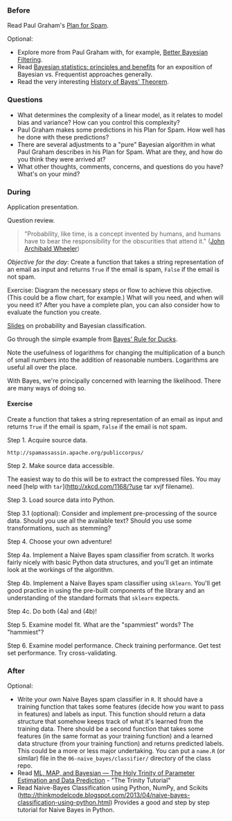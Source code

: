### Before

Read Paul Graham's [Plan for Spam](http://www.paulgraham.com/spam.html).

Optional:

 * Explore more from Paul Graham with, for example, [Better Bayesian Filtering](http://www.paulgraham.com/better.html).
 * Read [Bayesian statistics: principles and benefits](http://edepot.wur.nl/134085) for an exposition of Bayesian vs. Frequentist approaches generally.
 * Read the very interesting [History of Bayes' Theorem](http://lesswrong.com/lw/774/a_history_of_bayes_theorem/).


### Questions

 * What determines the complexity of a linear model, as it relates to model bias and variance? How can you control this complexity?
 * Paul Graham makes some predictions in his Plan for Spam. How well has he done with these predictions?
 * There are several adjustments to a "pure" Bayesian algorithm in what Paul Graham describes in his Plan for Spam. What are they, and how do you think they were arrived at?
 * What other thoughts, comments, concerns, and questions do you have? What's on your mind?


### During

Application presentation.

Question review.

> "Probability, like time, is a concept invented by humans, and humans have to bear the responsibility for the obscurities that attend it." ([John Archibald Wheeler](http://en.wikipedia.org/wiki/John_Archibald_Wheeler))

*Objective for the day*: Create a function that takes a string representation of an email as input and returns `True` if the email is spam, `False` if the email is not spam.

Exercise: Diagram the necessary steps or flow to achieve this objective. (This could be a flow chart, for example.) What will you need, and when will you need it? After you have a complete plan, you can also consider how to evaluate the function you create.

[Slides](slides.pdf) on probability and Bayesian classification.

Go through the simple example from [Bayes' Rule for Ducks](http://planspace.org/2014/02/23/bayes-rule-for-ducks/).

Note the usefulness of logarithms for changing the multiplication of a bunch of small numbers into the addition of reasonable numbers. Logarithms are useful all over the place.

With Bayes, we're principally concerned with learning the likelihood. There are many ways of doing so.


#### Exercise

Create a function that takes a string representation of an email as input and returns `True` if the email is spam, `False` if the email is not spam.

Step 1. Acquire source data.

```
http://spamassassin.apache.org/publiccorpus/
```

Step 2. Make source data accessible.

The easiest way to do this will be to extract the compressed files. You may need [help with `tar`](http://xkcd.com/1168/?use tar xvjf filename).

Step 3. Load source data into Python.

Step 3.1 (optional): Consider and implement pre-processing of the source data. Should you use all the available text? Should you use some transformations, such as stemming?

Step 4. Choose your own adventure!

Step 4a. Implement a Naive Bayes spam classifier from scratch. It works fairly nicely with basic Python data structures, and you'll get an intimate look at the workings of the algorithm.

Step 4b. Implement a Naive Bayes spam classifier using `sklearn`. You'll get good practice in using the pre-built components of the library and an understanding of the standard formats that `sklearn` expects.

Step 4c. Do both (4a) and (4b)!

Step 5. Examine model fit. What are the "spammiest" words? The "hammiest"?

Step 6. Examine model performance. Check training performance. Get test set performance. Try cross-validating.


### After

Optional:

 * Write your own Naive Bayes spam classifier in `R`. It should have a training function that takes some features (decide how you want to pass in features) and labels as input. This function should return a data structure that somehow keeps track of what it's learned from the training data. There should be a second function that takes some features (in the same format as your training function) and a learned data structure (from your training function) and returns predicted labels. This could be a more or less major undertaking. You can put a `name.R` (or similar) file in the `06-naive_bayes/classifier/` directory of the class repo.
 * Read [ML, MAP, and Bayesian — The Holy Trinity of Parameter Estimation and Data Prediction](https://engineering.purdue.edu/kak/Trinity.pdf) - "The Trinity Tutorial"
 * Read Naive-Bayes Classification using Python, NumPy, and Scikits (http://thinkmodelcode.blogspot.com/2013/04/naive-bayes-classification-using-python.html) Provides a good and step by step tutorial for Naive Bayes in Python.
